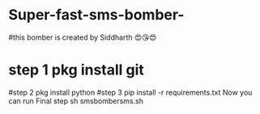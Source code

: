 # Super-fast-sms-bomber-
#this bomber is created by Siddharth 😍😘😍
# step 1 pkg install git
#step 2 pkg install python
#step 3 pip install -r requirements.txt
Now you can run 
Final step sh smsbombersms.sh
